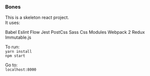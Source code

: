### Bones

This is a skeleton react project.  
It uses:  

Babel
Eslint
Flow
Jest
PostCss
Sass
Css Modules
Webpack 2
Redux
Immutable.js

To run:  
`yarn install`  
`npm start`  

Go to:  
`localhost:8000`  
